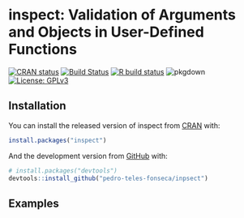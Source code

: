 
<!-- README.md is generated from README.Rmd. Please edit that file -->

# inspect: Validation of Arguments and Objects in User-Defined Functions

<!-- badges: start -->

[![CRAN
status](https://www.r-pkg.org/badges/version/inspect)](https://CRAN.R-project.org/package=inspect)
[![Build
Status](https://travis-ci.com/pedro-teles-fonseca/inspect.svg?branch=master)](https://travis-ci.com/pedro-teles-fonseca/inspect)
[![R build
status](https://github.com/pedro-teles-fonseca/inpsect/workflows/R-CMD-check/badge.svg)](https://github.com/pedro-teles-fonseca/inpsect/actions)
![pkgdown](https://github.com/pedro-teles-fonseca/inspect/workflows/pkgdown/badge.svg)
[![License:
GPLv3](https://img.shields.io/badge/License-GPLv3-blue.svg)](https://www.gnu.org/licenses/gpl-3.0)
<!-- badges: end -->

## Installation

You can install the released version of inspect from
[CRAN](https://CRAN.R-project.org) with:

``` r
install.packages("inspect")
```

And the development version from [GitHub](https://github.com/) with:

``` r
# install.packages("devtools")
devtools::install_github("pedro-teles-fonseca/inpsect")
```

## Examples
